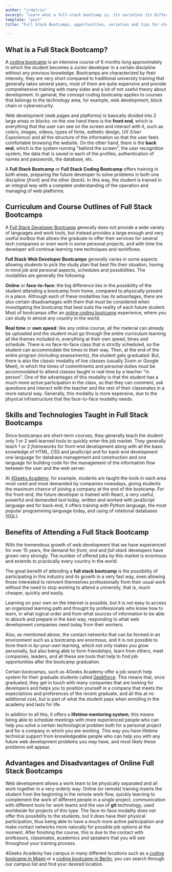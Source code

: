 ```yaml
---
author: "jrdelrio"
excerpt: "Learn what a full-stack bootcamp is, its varieties its different modalities, payment opportunities, different approaches and some tips to find the one that best suits your situation, based on the benefits and disadvantages of each type."
template: "post"
title: "Full Stack Bootcamps, opportunities, varieties and tips for choosing your best one"

---
```


## What is a Full Stack Bootcamp?

A [coding bootcamp](https://4geeksacademy.com/us/coding-bootcamp) is an intensive course of 6 months long approximately in which the student becomes a Junior developer in a certain discipline without any previous knowledge. Bootcamps are characterized by their intensity, they are very short compared to traditional university training that generally takes several years, most of them are quite expensive and provide comprehensive training with many sides and a lot of not useful theory about development. In general, the concept coding bootcamp applies to courses that belongs to the technology area, for example, web development, block chain or cybersecurity.

Web development (web pages and platforms) is basically divided into 2 large areas or blocks: on the one hand there is the **front end**, which is everything that the user can see on the screen and interact with it, such as colors, images, videos, types of fonts, esthetic design, *UX (User Experience)* and all the structure of the information so that the user feels comfortable browsing the website. On the other hand, there is the **back end**, which is the system running "behind the screen", the user recognition system, the data that is saved in each of the profiles, authentication of names and passwords, the database, etc.

A **Full Stack Bootcamp** or **Full Stack Coding Bootcamp** offers training in both areas, preparing the future developer to solve problems in both one discipline (*front*) and the other (*back*). In this way, the student is trained in an integral way with a complete understanding of the operation and managing of web platforms.


## Curriculum and Course Outlines of Full Stack Bootcamps


A [Full Stack Developer Bootcamp](https://4geeksacademy.com/es/coding-bootcamps/full-stack-part-time) generally does not provide a wide variety of languages ​​and work tools, but instead provides a large enough and very useful *toolbox* that allows the graduate to offer their services for several tech companies or even work in some personal projects, and with time the developer will continue learning new techniques and workflows.

**Full Stack Web Developer Bootcamps** generally varies in some aspects allowing students to pick the study plan that best fits their situation, having in mind job and personal aspects, schedules and possibilities. The modalities are generally the following:

**Online** or **face-to-face**: the big difference lies in the possibility of the student attending a bootcamp from home, compared to physically present in a place. Although each of these modalities has its advantages, there are also certain disadvantages with them that must be considered when investigating the bootcamp that best suits the reality of each future student. Most of bootcamps offer an [online coding bootcamp](https://4geeksacademy.com/us/coding-campus/online-coding-bootcamp) experience, where you can study in almost any country in the world.

**Real time** or **own speed**: like any online course, all the material can already be uploaded and the student must go through the entire curriculum learning all the themes included in, everything at their own speed, times and schedule. There is no face-to-face class that is strictly scheduled, so the student can accommodate the times to their way. Then, at the end of the entire program (including assessments), the student gets graduated. But, there is also the classic modality of live classes (usually Zoom or Google Meet), in which the times of commitments and personal duties must be accommodated to attend classes taught in real time by a teacher "in person". One of the advantages of this modality is that the student has a much more active participation in the class, so that they can comment, ask questions and interact with the teacher and the rest of their classmates in a more natural way. Generally, this modality is more expensive, due to the physical infrastructure that the face-to-face modality needs.

## Skills and Technologies Taught in Full Stack Bootcamps

Since bootcamps are short-term courses, they generally teach the student only 1 or 2 well-learned tools to quickly enter the job market. They generally teach 1 or 2 *frameworks* for front-end development along with all the basic knowledge of HTML, CSS and javaScript and for back-end development one language for database management and construction and one language for building code for the management of the information flow between the user and the web server.

At [4Geeks Academy](https://4geeksacademy.com/), for example, students are taught the tools in each area most used and most demanded by companies nowadays, giving students the maximum chance of joining a company at the end of the bootcamp. For the front-end, the future developer is trained with React, a very useful, powerful and demanded tool today, written and worked with javaScript language and for back-end, it offers training with Python language, the most popular programming language today, and using of relational databases (SQL).


## Benefits of Attending a Full Stack Bootcamp

With the tremendous growth of web development that we have experienced for over 15 years, the demand for *front*, *end* and *full stack* developers have grown very strongly. The number of offered jobs by this market is enormous and extends to practically every country in the world.

The great benefit of attending a **full stack bootcamp** is the possibility of participating in this industry and its growth in a very fast way, even allowing those interested to reinvent themselves professionally from their usual work without the need to stop working to attend a university, that is, much cheaper, quickly and easily.

Learning on your own on the Internet is possible, but it is not easy to access an organized learning path and thought by professionals who know how to learn, in what logical order and from what sources of information to be able to absorb and prepare in the best way, responding to what web development companies need today from their workers.

Also, as mentioned above, the contact networks that can be formed in an environment such as a bootcamp are enormous, and it is not possible to form them in *by-your-own* learning, which not only makes you grow personally, but also being able to form friendships, learn from others, meet companies, leaders, and all these are tools that help to find job opportunities after the bootcamp graduation.

Certain bootcamps, such as 4Geeks Academy offer a job search help system for their graduate students called [Geekforce](https://4geeksacademy.com/us/geekforce-career-support). This means that, once graduated, they get in touch with many companies that are looking for developers and helps you to position yourself in a company that meets the expectations and preferences of the recent graduate, and all this at no additional cost, but is part of what the student pays when enrolling in the academy and lasts for life.

In addition to all this, it offers a **lifetime mentoring system**, this means being able to schedule meetings with more experienced people who can help you solve a certain technological problem both for a personal project and for a company in which you are working. This way you have lifetime technical support from knowledgeable people who can help you with any future web development problems you may have, and most likely these problems will appear.

## Advantages and Disadvantages of Online Full Stack Bootcamps

Web development allows a work team to be physically separated and all work together in a very orderly way. Online (or remote) training inserts the student from the beginning in the remote work flow, quickly learning to complement the work of different people in a single project, communication with different tools for work teams and the use of **git** technology, used worldwide for projects of this type. The face-to-face modality does not offer this possibility to the students, but it does have their physical participation, thus being able to have a much more active participation and make contact networks more naturally for possible job options at the moment. After finishing the course, this is due to the contact with professors, classmates, academics and speakers that you will see throughout your training process.

4Geeks Academy has campus in many different locations such as a [coding bootcamp in Miami](https://4geeksacademy.com/us/coding-campus/coding-bootcamp-miami) or a [coding bootcamp in Berlin](https://4geeksacademy.com/us/coding-campus/coding-bootcamp-berlin-germany), you can search through our campus list and find your desired location.
